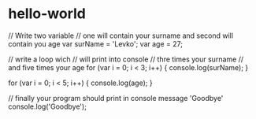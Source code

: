 # hello-world

// Write two variable
// one will contain your surname and second will contain you age
var surName = 'Levko';
var age = 27;

// write a loop wich
// will print into console
// thre times your surname
// and five times your age
for (var i = 0; i < 3; i++) {
 console.log(surName);
}

for (var i = 0; i < 5; i++) {
 console.log(age);
}

// finally your program should print in console message 'Goodbye'
console.log('Goodbye');
